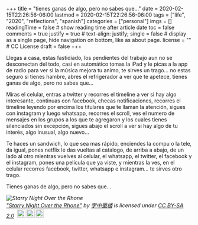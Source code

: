 +++
title = "tienes ganas de algo, pero no sabes que..."
date = 2020-02-15T22:26:56-06:00
lastmod = 2020-02-15T22:26:56-06:00
tags = ["life", "2020", "reflections", "spanish"]
categories = ["personal"]
imgs = []
readingTime = false  # show reading time after article date
toc = false
comments = true
justify = true  # text-align: justify;
single = false  # display as a single page, hide navigation on bottom, like as about page.
license = ""  # CC License
draft = false
+++

Llegas a casa, estas fastidiado, los pendientes del trabajo aun no se desconectan del todo, casi en automático tomas la iPad y le picas a la app de radio para ver si la música mejora tu animo, te sirves un trago...  no estas seguro si tienes hambre, abres el refrigerador a ver que te apetece, tienes ganas de algo, pero no sabes que...

Miras el celular, entras a twitter y recorres el timeline a ver si hay algo interesante, continuas con facebook, checas notificaciones, recorres el timeline leyendo por encima los titulares que te llaman la atención, sigues con instagram y luego whatsapp, recorres el scroll, ves el numero de mensajes en los grupos a los que te agregaron y los cuales tienes silenciados sin excepción, sigues abajo el scroll a ver si hay algo de tu interés, algo inusual, algo nuevo...

Te haces un sandwich, lo que sea mas rápido, enciendes la compu o la tele, da igual, pones netflix le das vueltas al catalogo, de arriba a abajo, de un lado al otro mientras vuelves al celular, el whatsapp, el twitter, el facebook y el instagram, pones una película que ya viste, y mientras la ves, en el celular recorres facebook, twitter, whatsapp e instagram... te sirves otro trago.

Tienes ganas de algo, pero no sabes que...

<p style="font-size: 0.9rem;font-style: italic;"><img style="display: block;" src="https://live.staticflickr.com/3649/3430288669_cb6f8c553b_b.jpg" alt="Starry Night Over the Rhone"><a href="https://www.flickr.com/photos/37267266@N03/3430288669">"Starry Night Over the Rhone"</a><span> by <a href="https://www.flickr.com/photos/37267266@N03">宇中蜃楼</a></span> is licensed under <a href="https://creativecommons.org/licenses/by-sa/2.0/?ref=ccsearch&atype=html" style="margin-right: 5px;">CC BY-SA 2.0</a><a href="https://creativecommons.org/licenses/by-sa/2.0/?ref=ccsearch&atype=html" target="_blank" rel="noopener noreferrer" style="display: inline-block;white-space: none;margin-top: 2px;margin-left: 3px;height: 22px !important;"><img style="height: inherit;margin-right: 3px;display: inline-block;" src="https://search.creativecommons.org/static/img/cc_icon.svg" /><img style="height: inherit;margin-right: 3px;display: inline-block;" src="https://search.creativecommons.org/static/img/cc-by_icon.svg" /><img style="height: inherit;margin-right: 3px;display: inline-block;" src="https://search.creativecommons.org/static/img/cc-sa_icon.svg" /></a></p>
